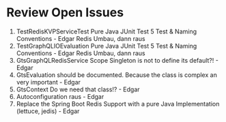 # Review Open Issues 

1. TestRedisKVPServiceTest Pure Java JUnit Test 5 Test & Naming Conventions - Edgar Redis Umbau, dann raus 
2. TestGraphQLIOEvaluation Pure Java JUnit Test 5 Test & Naming Conventions - Edgar Redis Umbau, dann raus
3. GtsGraphQLRedisService Scope Singleton is not to define its default?! - Edgar 
4. GtsEvaluation should be documented. Because the class is complex an very important - Edgar 
5. GtsContext Do we need that class!?  - Edgar 
6. Autoconfiguration raus  - Edgar 
7. Replace the Spring Boot Redis Support with a pure Java Implementation (lettuce, jedis) - Edgar 
